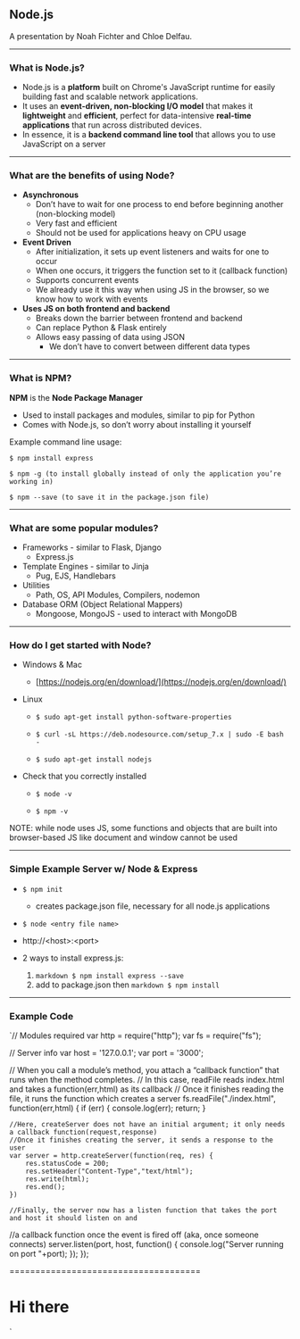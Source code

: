 ## Node.js

A presentation by Noah Fichter and Chloe Delfau.

---

### What is Node.js?
- Node.js is a **platform** built on Chrome's JavaScript runtime for easily building fast and scalable network applications. 
- It uses an **event-driven, non-blocking I/O model** that makes it **lightweight** and **efficient**, perfect for data-intensive **real-time applications** that run across distributed devices.
- In essence, it is a **backend command line tool** that allows you to use JavaScript on a server

---

### What are the benefits of using Node?
- **Asynchronous**
	- Don’t have to wait for one process to end before beginning another (non-blocking model)
 	- Very fast and efficient
  	- Should not be used for applications heavy on CPU usage
- **Event Driven**
	- After initialization, it sets up event listeners and waits for one to occur
	- When one occurs, it triggers the function set to it (callback function)
	- Supports concurrent events
	- We already use it this way when using JS in the browser, so we know how to work with events
- **Uses JS on both frontend and backend**
	- Breaks down the barrier between frontend and backend
	- Can replace Python & Flask entirely
	- Allows easy passing of data using JSON
		- We don’t have to convert between different data types

---

### What is NPM?
**NPM** is the **Node Package Manager**
  - Used to install packages and modules, similar to pip for Python
  - Comes with Node.js, so don’t worry about installing it yourself
  
Example command line usage:

  ```$ npm install express```
  
  ```$ npm -g (to install globally instead of only the application you’re working in)```
  
  ```$ npm --save (to save it in the package.json file)```
 
---

### What are some popular modules?

- Frameworks - similar to Flask, Django
	- Express.js
- Template Engines - similar to Jinja
	- Pug, EJS, Handlebars
- Utilities
	- Path, OS, API Modules, Compilers, nodemon
- Database ORM (Object Relational Mappers)
	- Mongoose, MongoJS - used to interact with MongoDB

---

### How do I get started with Node?
- Windows & Mac	
	- [https://nodejs.org/en/download/](https://nodejs.org/en/download/)
- Linux

	- ```$ sudo apt-get install python-software-properties```

	- ```$ curl -sL https://deb.nodesource.com/setup_7.x | sudo -E bash -```

	- ```$ sudo apt-get install nodejs```

- Check that you correctly installed

	- ```$ node -v```
	
	- ```$ npm -v```

NOTE: while node uses JS, some functions and objects that are built into browser-based JS like document and window cannot be used

---

### Simple Example Server w/ Node & Express

- ```$ npm init```

	- creates package.json file, necessary for all node.js applications
	
- ```$ node <entry file name>```
- http://\<host\>:\<port\>
- 2 ways to install express.js:
	1. ```markdown $ npm install express --save```
	2. add to package.json then ```markdown $ npm install```

---

### Example Code
`// Modules required
var http = require("http");
var fs = require("fs");

// Server info
var host = '127.0.0.1';
var port = '3000';

// When you call a module’s method, you attach a “callback function” that runs when the method completes.
// In this case, readFile reads index.html and takes a function(err,html) as its callback
// Once it finishes reading the file, it runs the function which creates a server
fs.readFile("./index.html", function(err,html) {
	if (err) {
		console.log(err);
		return;
	}

	//Here, createServer does not have an initial argument; it only needs a callback function(request,response)
	//Once it finishes creating the server, it sends a response to the user
	var server = http.createServer(function(req, res) {
		res.statusCode = 200;
		res.setHeader("Content-Type","text/html");
		res.write(html);
		res.end();
	})

	//Finally, the server now has a listen function that takes the port and host it should listen on and
  //a callback function once the event is fired off (aka, once someone connects)
	server.listen(port, host, function() {
		console.log("Server running on port "+port);
	});
});

=====================================

<!DOCTYPE html>
<html>
<head>
	<title>Hello World</title>
</head>
<body>
	<h1>Hi there</h1>
</body>
</html>`

